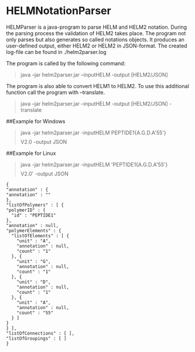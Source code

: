 # HELMNotationParser 

HELMParser is a java-program to parse HELM and HELM2 notation. During the parsing process the validation of HELM2 takes place. The program not only parses but also generates so called notations objects. It produces an user-defined output, either HELM2 or HELM2 in JSON-format. The created log-file can be found in ./helm2parser.log

The program is called by the following command:
> java –jar helm2parser.jar –inputHELM <HELM> -output [HELM2/JSON] 

The program is also able to convert HELM1 to HELM2. To use this additional function call the program with –translate. 

> java –jar helm2parser.jar –inputHELM <HELM> -output [HELM2/JSON] -translate

##Example for Windows
> java -jar helm2parser.jar -inputHELM PEPTIDE1{A.G.D.A'55'}$$$$V2.0 -output JSON

##Example for Linux
> java -jar helm2parser.jar -inputHELM 'PEPTIDE1{A.G.D.A'55'}$$$$V2.0' -output JSON

    {
    "annotation" : {
    "annotation" : ""
    },
    "listOfPolymers" : [ {
    "polymerID" : {
      "id" : "PEPTIDE1"
    },
    "annotation" : null,
    "polymerElements" : {
      "listOfElements" : [ {
        "unit" : "A",
        "annotation" : null,
        "count" : "1"
      }, {
        "unit" : "G",
        "annotation" : null,
        "count" : "1"
      }, {
        "unit" : "D",
        "annotation" : null,
        "count" : "1"
      }, {
        "unit" : "A",
        "annotation" : null,
        "count" : "55"
      } ]
    }
    } ],
    "listOfConnections" : [ ],
    "listOfGroupings" : [ ]
    }
